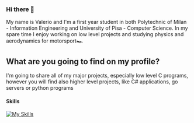 ### Hi there 👋

My name is Valerio and I'm a first year student in both Polytechnic of Milan - Information Engineering and University of Pisa - Computer Science. 
In my spare time I enjoy working on low level projects and studying physics and aerodynamics for motorsport🏎️

## What are you going to find on my profile?

I'm going to share all of my major projects, especially low level C programs, however you will find also higher level projects, like C# applications, go servers or python programs

#### Skills

[![My Skills](https://skillicons.dev/icons?i=c,go,cs,rust,dotnet,cmake,docker,opencv,raspberrypi,arduino,git,github,windows,linux,apple,vscode,clion,rider,visualstudio,azure)](https://skillicons.dev)





































































<!--
**valerioedu/valerioedu** is a ✨ _special_ ✨ repository because its `README.md` (this file) appears on your GitHub profile.

Here are some ideas to get you started:

- 🔭 I’m currently working on ...
- 🌱 I’m currently learning ...
- 👯 I’m looking to collaborate on ...
- 🤔 I’m looking for help with ...
- 💬 Ask me about ...
- 📫 How to reach me: ...
- 😄 Pronouns: ...
- ⚡ Fun fact: ...
-->
